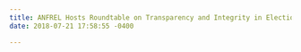 ```yaml
---
title: ANFREL Hosts Roundtable on Transparency and Integrity in Elections
date: 2018-07-21 17:58:55 -0400

---
```

